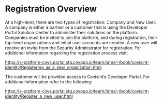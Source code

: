 # Registration Overview
At a high-level, there are two types of registration: Company and New User. A company is either a partner or a customer that is using the Developer Portal Solution Center to administer their solutions on the platform. Companies must be invited to join the platform, and during registration, their top-level organizations and initial user accounts are created. A new user will receive an invite from the Security Administrator for registration. For additional information regarding the registration process visit: 

https://s-platform-covs.portal.stg.covapp.io/learn/idms/-/book/covisint-identity/Registering_as_a_new_organization.html

The customer will be provided access to Covisint’s Developer Portal. For additional information refer to the following:

https://s-platform-covs.portal.stg.covapp.io/learn/idms/-/book/covisint-identity/Register_a_new_user.html

